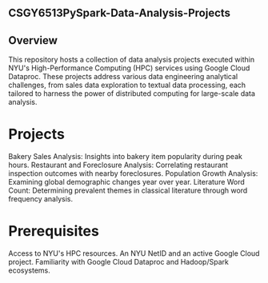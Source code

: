 ## CSGY6513PySpark-Data-Analysis-Projects

## Overview

This repository hosts a collection of data analysis projects executed within NYU's High-Performance Computing (HPC) services using Google Cloud Dataproc. These projects address various data engineering analytical challenges, from sales data exploration to textual data processing, each tailored to harness the power of distributed computing for large-scale data analysis.

# Projects

Bakery Sales Analysis:
Insights into bakery item popularity during peak hours.
Restaurant and Foreclosure Analysis:
Correlating restaurant inspection outcomes with nearby foreclosures.
Population Growth Analysis:
Examining global demographic changes year over year.
Literature Word Count:
Determining prevalent themes in classical literature through word frequency analysis.

# Prerequisites
Access to NYU's HPC resources.
An NYU NetID and an active Google Cloud project.
Familiarity with Google Cloud Dataproc and Hadoop/Spark ecosystems.
